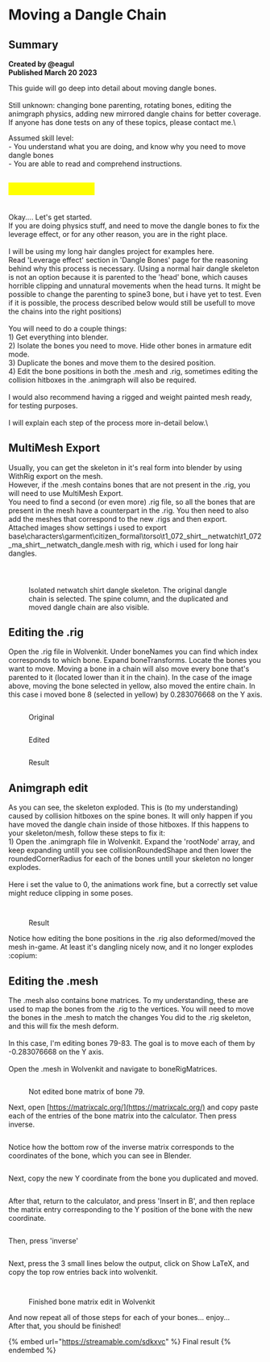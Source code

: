 # Moving a Dangle Chain

## Summary <a href="#summary" id="summary"></a>

**Created by @eagul**\
**Published March 20 2023**

This guide will go deep into detail about moving dangle bones.\
\
Still unknown: changing bone parenting, rotating bones, editing the animgraph physics, adding new mirrored dangle chains for better coverage. If anyone has done tests on any of these topics, please contact me.\


Assumed skill level: \
\- You understand what you are doing, and know why you need to move dangle bones\
\- You are able to read and comprehend instructions.

## <mark style="color:yellow;">MATH WARNING</mark>

\
Okay.... Let's get started.\
If you are doing physics stuff, and need to move the dangle bones to fix the leverage effect, or for any other reason, you are in the right place. \
\
I will be using my long hair dangles project for examples here.\
Read 'Leverage effect' section in 'Dangle Bones' page for the reasoning behind why this process is necessary. (Using a normal hair dangle skeleton is not an option because it is parented to the 'head' bone, which causes horrible clipping and unnatural movements when the head turns. It might be possible to change the parenting to spine3 bone, but i have yet to test. Even if it is possible, the process described below would still be usefull to move the chains into the right positions)\
\
You will need to do a couple things:\
1\) Get everything into blender.\
2\) Isolate the bones you need to move. Hide other bones in armature edit mode.\
3\) Duplicate the bones and move them to the desired position.\
4\) Edit the bone positions in both the .mesh and .rig, sometimes editing the collision hitboxes in the .animgraph will also be required.\
\
I would also recommend having a rigged and weight painted mesh ready, for testing purposes.\
\
I will explain each step of the process more in-detail below.\


## MultiMesh Export

Usually, you can get the skeleton in it's real form into blender by using WithRig export on the mesh.\
However, if the .mesh contains bones that are not present in the .rig, you will need to use MultiMesh Export.\
You need to find a second (or even more) .rig file, so all the bones that are present in the mesh have a counterpart in the .rig. You then need to also add the meshes that correspond to the new .rigs and then export. \
Attached images show settings i used to export base\characters\garment\citizen\_formal\torso\t1\_072\_shirt\_\_netwatch\t1\_072\_ma\_shirt\_\_netwatch\_dangle.mesh with rig, which i used for long hair dangles.&#x20;

<figure><img src="../../../.gitbook/assets/image (14).png" alt=""><figcaption></figcaption></figure>

<figure><img src="../../../.gitbook/assets/image (21).png" alt=""><figcaption></figcaption></figure>

<figure><img src="../../../.gitbook/assets/image (68).png" alt=""><figcaption><p>Isolated netwatch shirt dangle skeleton. The original dangle chain is selected. The spine column, and the duplicated and moved dangle chain are also visible.</p></figcaption></figure>

## Editing the .rig

Open the .rig file in Wolvenkit. Under boneNames you can find which index corresponds to which bone. Expand boneTransforms. Locate the bones you want to move. Moving a bone in a chain will also move every bone that's parented to it (located lower than it in the chain). In the case of the image above, moving the bone selected in yellow, also moved the entire chain. In this case i moved bone 8 (selected in yellow) by 0.283076668 on the Y axis.&#x20;

<figure><img src="../../../.gitbook/assets/image (85).png" alt=""><figcaption><p>Original </p></figcaption></figure>

<figure><img src="../../../.gitbook/assets/image (89).png" alt=""><figcaption><p>Edited</p></figcaption></figure>

<figure><img src="../../../.gitbook/assets/image (51).png" alt=""><figcaption><p>Result</p></figcaption></figure>

## Animgraph edit

As you can see, the skeleton exploded. This is (to my understanding) caused by collision hitboxes on the spine bones. It will only happen if you have moved the dangle chain inside of those hitboxes. If this happens to your skeleton/mesh, follow these steps to fix it:\
1\) Open the .animgraph file in Wolvenkit. Expand the 'rootNode' array, and keep expanding untill you see collisionRoundedShape and then lower the roundedCornerRadius for each of the bones untill your skeleton no longer explodes. \
\
Here i set the value to 0, the animations work fine, but a correctly set value might reduce clipping in some poses.&#x20;

<figure><img src="../../../.gitbook/assets/image (79).png" alt=""><figcaption></figcaption></figure>



<figure><img src="../../../.gitbook/assets/image (67).png" alt=""><figcaption><p>Result</p></figcaption></figure>

Notice how editing the bone positions in the .rig also deformed/moved the mesh in-game. At least it's dangling nicely now, and it no longer explodes :copium:

## Editing the .mesh

The .mesh also contains bone matrices. To my understanding, these are used to map the bones from the .rig to the vertices. You will need to move the bones in the .mesh to match the changes You did to the .rig skeleton, and this will fix the mesh deform.\
\
In this case, I'm editing bones 79-83. The goal is to move each of them by -0.283076668 on the Y axis.\
\
Open the .mesh in Wolvenkit and navigate to boneRigMatrices.&#x20;

<figure><img src="../../../.gitbook/assets/image (39).png" alt=""><figcaption><p>Not edited bone matrix of bone 79.</p></figcaption></figure>

Next, open [https://matrixcalc.org/](https://matrixcalc.org/) and copy paste each of the entries of the bone matrix into the calculator. Then press inverse.&#x20;

<figure><img src="../../../.gitbook/assets/image (102).png" alt=""><figcaption></figcaption></figure>

Notice how the bottom row of the inverse matrix corresponds to the coordinates of the bone, which you can see in Blender.

<figure><img src="../../../.gitbook/assets/image (83).png" alt=""><figcaption></figcaption></figure>

Next, copy the new Y coordinate from the bone you duplicated and moved.&#x20;

<figure><img src="../../../.gitbook/assets/image (86).png" alt=""><figcaption></figcaption></figure>

After that, return to the calculator, and press 'Insert in B', and then replace the matrix entry corresponding to the Y position of the bone with the new coordinate.

<figure><img src="../../../.gitbook/assets/image (31).png" alt=""><figcaption></figcaption></figure>

Then, press 'inverse'

<figure><img src="../../../.gitbook/assets/image (8).png" alt=""><figcaption></figcaption></figure>

Next, press the 3 small lines below the output, click on Show LaTeX, and copy the top row entries back into wolvenkit.

<figure><img src="../../../.gitbook/assets/image (43).png" alt=""><figcaption></figcaption></figure>

<figure><img src="../../../.gitbook/assets/image (35).png" alt=""><figcaption><p>Finished bone matrix edit in Wolvenkit</p></figcaption></figure>

And now repeat all of those steps for each of your bones... enjoy...\
After that, you should be finished!

{% embed url="https://streamable.com/sdkxvc" %}
Final result&#x20;
{% endembed %}
